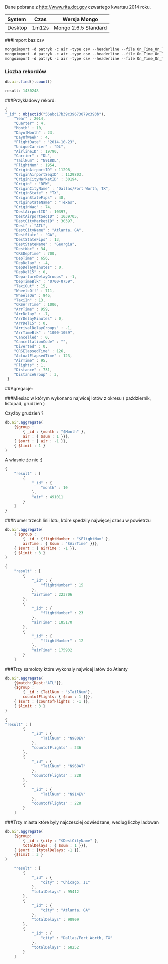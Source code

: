 

Dane pobrane z http://www.rita.dot.gov czwartego kwartau 2014 roku.


| System  | Czas | Wersja Mongo 
| :------- | :---: | :---:|
| Desktop | 1m12s| Mongo 2.6.5 Standard|


###Import baz csv


```js
mongoimport -d patryk -c air -type csv --headerline --file On_Time_On_Time_Performance_2014_10.csv
mongoimport -d patryk -c air -type csv --headerline --file On_Time_On_Time_Performance_2014_11.csv
mongoimport -d patryk -c air -type csv --headerline --file On_Time_On_Time_Performance_2014_12.csv
```

### Liczba rekordów


```js
db.air.find().count()

result: 1430248

```
###Przykładowy rekord:

```js
{
"_id" : ObjectId("56abc17b39c39673079c393b"),
	"Year" : 2014,
	"Quarter" : 4,
	"Month" : 10,
	"DayofMonth" : 23,
	"DayOfWeek" : 4,
	"FlightDate" : "2014-10-23",
	"UniqueCarrier" : "DL",
	"AirlineID" : 19790,
	"Carrier" : "DL",
	"TailNum" : "N918DL",
	"FlightNum" : 1954,
	"OriginAirportID" : 11298,
	"OriginAirportSeqID" : 1129803,
	"OriginCityMarketID" : 30194,
	"Origin" : "DFW",
	"OriginCityName" : "Dallas/Fort Worth, TX",
	"OriginState" : "TX",
	"OriginStateFips" : 48,
	"OriginStateName" : "Texas",
	"OriginWac" : 74,
	"DestAirportID" : 10397,
	"DestAirportSeqID" : 1039705,
	"DestCityMarketID" : 30397,
	"Dest" : "ATL",
	"DestCityName" : "Atlanta, GA",
	"DestState" : "GA",
	"DestStateFips" : 13,
	"DestStateName" : "Georgia",
	"DestWac" : 34,
	"CRSDepTime" : 700,
	"DepTime" : 656,
	"DepDelay" : -4,
	"DepDelayMinutes" : 0,
	"DepDel15" : 0,
	"DepartureDelayGroups" : -1,
	"DepTimeBlk" : "0700-0759",
	"TaxiOut" : 15,
	"WheelsOff" : 711,
	"WheelsOn" : 946,
	"TaxiIn" : 13,
	"CRSArrTime" : 1006,
	"ArrTime" : 959,
	"ArrDelay" : -7,
	"ArrDelayMinutes" : 0,
	"ArrDel15" : 0,
	"ArrivalDelayGroups" : -1,
	"ArrTimeBlk" : "1000-1059",
	"Cancelled" : 0,
	"CancellationCode" : "",
	"Diverted" : 0,
	"CRSElapsedTime" : 126,
	"ActualElapsedTime" : 123,
	"AirTime" : 95,
	"Flights" : 1,
	"Distance" : 731,
	"DistanceGroup" : 3,
 }
```
##Agregacje: 

###Miesiac w którym wykonano najwicej lotów z okresu ( październik, listopad, grudzień )

Czyźby grudzień ?

```js
db.air.aggregate(
    {$group : 
        { _id : {month : "$Month" }, 
        air : { $sum : 1 }}}, 
    { $sort : { air : -1 }}, 
    { $limit : 1 }
)
```

A wlasnie że nie :)

```js
{
    "result" : [
		{
			"_id" : {
				"month" : 10
			},
			"air" : 491011
		}
	]
}
```


###Numer trzech linii lotu, które spedzily najwięcej czasu w powietrzu


```js
db.air.aggregate(
    { $group : 
        { _id : {flightNumber : "$FlightNum" },
        airTime : { $sum : "$AirTime" }}}, 
    { $sort : { airTime : -1 }},
    { $limit : 3 }
)
```
```js
{
    "result" : [
		{
			"_id" : {
				"flightNumber" : 15
			},
			"airTime" : 223706
		},
		{
			"_id" : {
				"flightNumber" : 23
			},
			"airTime" : 185170
		},
		{
			"_id" : {
				"flightNumber" : 12
			},
			"airTime" : 175932
		}
	]
```


###Trzy samoloty które wykonaly najwicej latów do Atlanty


```js
db.air.aggregate(
    {$match:{Dest:"ATL"}},
    {$group : 
        { _id : {TailNum : "$TailNum"}, 
        countofFlights: { $sum : 1 }}}, 
    { $sort : {countofFlights : -1 }}, 
    { $limit : 3 }
)
```
```js
{
"result" : [
		{
			"_id" : {
				"TailNum" : "N980EV"
			},
			"countofFlights" : 236
		},
		{
			"_id" : {
				"TailNum" : "N968AT"
			},
			"countofFlights" : 228
		},
		{
			"_id" : {
				"TailNum" : "N914EV"
			},
			"countofFlights" : 228
		}
	]
```


###Trzy miasta które byly najczesciej odwiedzane, wedlug liczby ladowan


```js
db.air.aggregate(
    {$group: 
        { _id : {city : "$DestCityName" }, 
        totalDelays : { $sum : 1 }}}, 
    { $sort : {totalDelays: -1 }}, 
    {$limit : 3 }
)
```
```js
	"result" : [
		{
			"_id" : {
				"city" : "Chicago, IL"
			},
			"totalDelays" : 95412
		},
		{
			"_id" : {
				"city" : "Atlanta, GA"
			},
			"totalDelays" : 90909
		},
		{
			"_id" : {
				"city" : "Dallas/Fort Worth, TX"
			},
			"totalDelays" : 68252
		}
	]
```

